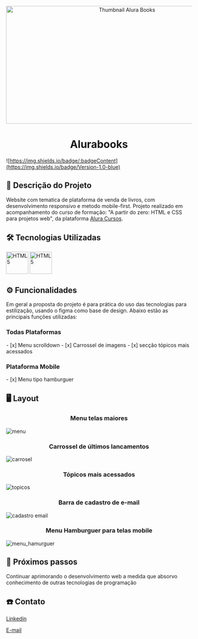 
<p align="center">
  <img width="640" height="320" alt="Thumbnail Alura Books" src="https://github.com/marcusparaense/alurabooks/assets/128091592/b6eb8277-8ef5-429f-b5f0-9509d4e61586">
</p>

# <h1 align ="center"> Alurabooks</h1>
![https://img.shields.io/badge/:badgeContent](https://img.shields.io/badge/Version-1.0-blue)

<h2> 📄 Descrição do Projeto</h2>
Website com tematica de plataforma de venda de livros, com desenvolvimento responsivo e metodo mobile-first. Projeto realizado em acompanhamento do curso de formação: "A partir do zero: HTML e CSS para projetos web", da plataforma <a href="www.alura.com.br">Alura Cursos</a>.

<h2> 🛠️ Tecnologias Utilizadas</h2>

<p> 
  <img width="60" height="60" alt="HTML5" src="https://github.com/marcusparaense/alurabooks/assets/128091592/d239ec7a-831e-4cc1-9c2f-eaaf681945d8"> 
   <img width="60" height="60" alt="HTML5" src="https://github.com/marcusparaense/alurabooks/assets/128091592/c580b1d9-e26e-4b44-979b-152c926bae04"> 
</p>

<h2> ⚙️ Funcionalidades</h2>
Em geral a proposta do projeto é para prática do uso das tecnologias para estilização, usando o figma como base de design.
Abaixo estão as principais funções utilizadas:
<h3>Todas Plataformas</h3>
- [x] Menu scrolldown
- [x] Carrossel de imagens
- [x] secção tópicos mais acessados
<h3>Plataforma Mobile</h3>
- [x] Menu tipo hamburguer

<h2> 🖥️ Layout</h2>

<h3 align="center">Menu telas maiores</h3>

![menu](https://github.com/marcusparaense/alurabooks/assets/128091592/9bb7cc2d-0f7b-4f9f-b5c5-7e3b6e21984e)

<h3 align="center">Carrossel de últimos lancamentos </h3>

![carrosel](https://github.com/marcusparaense/alurabooks/assets/128091592/48d088b7-e5fc-4d2c-b1bb-923d502ce299)

<h3 align="center">Tópicos mais acessados</h3>

![topicos](https://github.com/marcusparaense/alurabooks/assets/128091592/e0663a44-f45c-4ee2-a8a0-31eaba4400fa)

<h3 align="center">Barra de cadastro de e-mail</h3>

![cadastro email](https://github.com/marcusparaense/alurabooks/assets/128091592/fd942024-e18d-4a87-8c41-d6c151ee3755)

<h3 align="center">Menu Hamburguer para telas mobile</h3>

![menu_hamurguer](https://github.com/marcusparaense/alurabooks/assets/128091592/786d7eb1-fe9d-4c91-90bb-4cc06ec4ced0)



<h2> 👣 Próximos passos</h2>
<p> Continuar aprimorando o desenvolvimento web a medida que absorvo conhecimento de outras tecnologias de programação</p>

<h2> ☎️ Contato</h2>
<a href="www.linkedin.com/in/marcus-paraense-7a90aa227"> Linkedin </a>

<a href="mail.to/marcus_paraense@yahoo.com.br"> E-mail </a>














